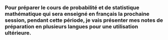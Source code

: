 ### Pour préparer le cours de probabilité et de statistique mathématique qui sera enseigné en français la prochaine session, pendant cette période, je vais présenter mes notes de préparation en plusieurs langues pour une utilisation ultérieure.
